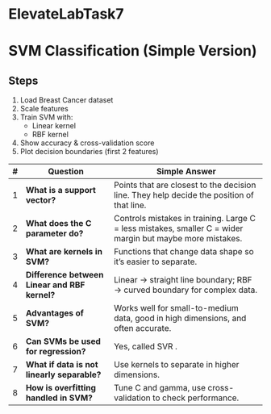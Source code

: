 # ElevateLabTask7

# SVM Classification (Simple Version)

## Steps
1. Load Breast Cancer dataset
2. Scale features
3. Train SVM with:
   - Linear kernel
   - RBF kernel
4. Show accuracy & cross-validation score
5. Plot decision boundaries (first 2 features)

| # | Question                                      | Simple Answer                                                                                             |
| - | --------------------------------------------- | --------------------------------------------------------------------------------------------------------- |
| 1 | **What is a support vector?**                 | Points that are closest to the decision line. They help decide the position of that line.                 |
| 2 | **What does the C parameter do?**             | Controls mistakes in training. Large C = less mistakes, smaller C = wider margin but maybe more mistakes. |
| 3 | **What are kernels in SVM?**                  | Functions that change data shape so it’s easier to separate.                                              |
| 4 | **Difference between Linear and RBF kernel?** | Linear → straight line boundary; RBF → curved boundary for complex data.                                  |
| 5 | **Advantages of SVM?**                        | Works well for small-to-medium data, good in high dimensions, and often accurate.                         |
| 6 | **Can SVMs be used for regression?**          | Yes, called SVR .                                                              |
| 7 | **What if data is not linearly separable?**   | Use kernels  to separate in higher dimensions.                                                  |
| 8 | **How is overfitting handled in SVM?**        | Tune C and gamma, use cross-validation to check performance.                                              |

